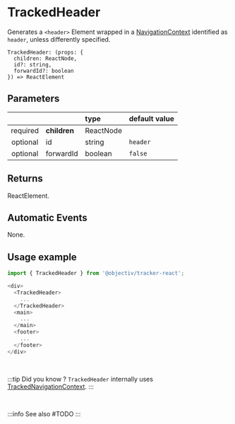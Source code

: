 # TrackedHeader

Generates a `<header>` Element wrapped in a [NavigationContext](/taxonomy/reference/location-contexts/NavigationContext.md) identified as `header`, unless differently specified. 

```tsx
TrackedHeader: (props: {
  children: ReactNode,
  id?: string,
  forwardId?: boolean
}) => ReactElement
```

## Parameters
|          |              | type                                 | default value |
|:--------:|:-------------|:-------------------------------------|:--------------|
| required | **children** | ReactNode                            |               |
| optional | id           | string                               | `header`      |
| optional | forwardId    | boolean                              | `false`       |

## Returns
ReactElement.

## Automatic Events
None.

## Usage example

```typescript jsx
import { TrackedHeader } from '@objectiv/tracker-react';
```

```typescript jsx
<div>
  <TrackedHeader>
    ...
  </TrackedHeader>
  <main>
    ...
  </main>
  <footer>
    ...
  </footer>
</div>
```

<br />

:::tip Did you know ?
`TrackedHeader` internally uses [TrackedNavigationContext](/tracking/react/api-reference/trackedContexts/TrackedNavigationContext.md).
:::

<br />

:::info See also
#TODO
:::
